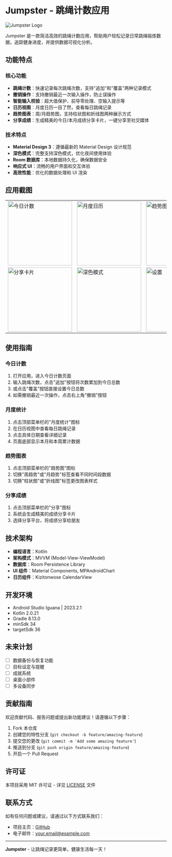# Jumpster - 跳绳计数应用

![Jumpster Logo](app/src/main/res/mipmap-xxxhdpi/ic_launcher_round.png)

Jumpster 是一款简洁高效的跳绳计数应用，帮助用户轻松记录日常跳绳锻炼数据，追踪健身进度，并提供数据可视化分析。

## 功能特点

### 核心功能

- **跳绳计数**：快速记录每次跳绳次数，支持"追加"和"覆盖"两种记录模式
- **撤销操作**：支持撤销最近一次输入操作，防止误操作
- **智能输入校验**：超大值保护、前导零处理、空输入提示等
- **日历视图**：月度日历一目了然，查看每日跳绳记录
- **趋势图表**：周/月趋势图，支持柱状图和折线图两种展示方式
- **分享成绩**：生成精美的今日/本月成绩分享卡片，一键分享至社交媒体

### 技术特点

- **Material Design 3**：遵循最新的 Material Design 设计规范
- **深色模式**：完整支持深色模式，优化夜间使用体验
- **Room 数据库**：本地数据持久化，确保数据安全
- **响应式 UI**：流畅的用户界面和交互体验
- **高效性能**：优化的数据处理和 UI 渲染

## 应用截图

<table>
  <tr>
    <td><img src="screenshots/today_count.png" alt="今日计数" width="200"/></td>
    <td><img src="screenshots/month_calendar.png" alt="月度日历" width="200"/></td>
    <td><img src="screenshots/trend_chart.png" alt="趋势图表" width="200"/></td>
  </tr>
  <tr>
    <td><img src="screenshots/share_card.png" alt="分享卡片" width="200"/></td>
    <td><img src="screenshots/dark_mode.png" alt="深色模式" width="200"/></td>
    <td><img src="screenshots/settings.png" alt="设置" width="200"/></td>
  </tr>
</table>

## 使用指南

### 今日计数

1. 打开应用，进入今日计数页面
2. 输入跳绳次数，点击"追加"按钮将次数累加到今日总数
3. 或点击"覆盖"按钮直接设置今日总数
4. 如需撤销最近一次操作，点击右上角"撤销"按钮

### 月度统计

1. 点击顶部菜单栏的"月度统计"图标
2. 在日历视图中查看每日跳绳记录
3. 点击具体日期查看详细记录
4. 页面底部显示本月和本周累计数据

### 趋势图表

1. 点击顶部菜单栏的"趋势图"图标
2. 切换"周趋势"或"月趋势"标签查看不同时间段数据
3. 切换"柱状图"或"折线图"标签更改图表样式

### 分享成绩

1. 点击顶部菜单栏的"分享"图标
2. 系统会生成精美的成绩分享卡片
3. 选择分享平台，将成绩分享给朋友

## 技术架构

- **编程语言**：Kotlin
- **架构模式**：MVVM (Model-View-ViewModel)
- **数据库**：Room Persistence Library
- **UI 组件**：Material Components, MPAndroidChart
- **日历组件**：Kizitonwose CalendarView

## 开发环境

- Android Studio Iguana | 2023.2.1
- Kotlin 2.0.21
- Gradle 8.13.0
- minSdk 34
- targetSdk 36

## 未来计划

- [ ] 数据备份与恢复功能
- [ ] 目标设定与提醒
- [ ] 成就系统
- [ ] 桌面小部件
- [ ] 多设备同步

## 贡献指南

欢迎贡献代码、报告问题或提出新功能建议！请遵循以下步骤：

1. Fork 本仓库
2. 创建您的特性分支 (`git checkout -b feature/amazing-feature`)
3. 提交您的更改 (`git commit -m 'Add some amazing feature'`)
4. 推送到分支 (`git push origin feature/amazing-feature`)
5. 开启一个 Pull Request

## 许可证

本项目采用 MIT 许可证 - 详见 [LICENSE](LICENSE) 文件

## 联系方式

如有任何问题或建议，请通过以下方式联系我们：

- 项目主页：[GitHub](https://github.com/yourusername/jumpster)
- 电子邮件：your.email@example.com

---

**Jumpster** - 让跳绳记录更简单，健康生活每一天！

